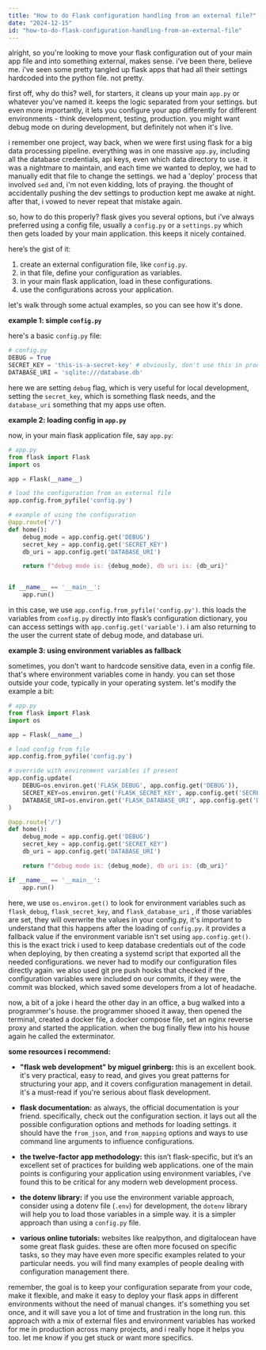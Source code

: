 ```yaml
---
title: "How to do Flask configuration handling from an external file?"
date: "2024-12-15"
id: "how-to-do-flask-configuration-handling-from-an-external-file"
---
```


alright, so you're looking to move your flask configuration out of your main app file and into something external, makes sense. i've been there, believe me. i've seen some pretty tangled up flask apps that had all their settings hardcoded into the python file. not pretty.

first off, why do this? well, for starters, it cleans up your main `app.py` or whatever you've named it. keeps the logic separated from your settings. but even more importantly, it lets you configure your app differently for different environments - think development, testing, production. you might want debug mode on during development, but definitely not when it's live.

i remember one project, way back, when we were first using flask for a big data processing pipeline. everything was in one massive `app.py`, including all the database credentials, api keys, even which data directory to use. it was a nightmare to maintain, and each time we wanted to deploy, we had to manually edit that file to change the settings. we had a 'deploy' process that involved `sed` and, i'm not even kidding, lots of praying. the thought of accidentally pushing the dev settings to production kept me awake at night. after that, i vowed to never repeat that mistake again.

so, how to do this properly? flask gives you several options, but i've always preferred using a config file, usually a `config.py` or a `settings.py` which then gets loaded by your main application. this keeps it nicely contained.

here’s the gist of it:

1. create an external configuration file, like `config.py`.
2. in that file, define your configuration as variables.
3. in your main flask application, load in these configurations.
4. use the configurations across your application.

let's walk through some actual examples, so you can see how it's done.

**example 1: simple `config.py`**

here's a basic `config.py` file:

```python
# config.py
DEBUG = True
SECRET_KEY = 'this-is-a-secret-key' # obviously, don't use this in production
DATABASE_URI = 'sqlite:///database.db'
```

here we are setting `debug` flag, which is very useful for local development, setting the `secret_key`, which is something flask needs, and the `database_uri` something that my apps use often.

**example 2: loading config in `app.py`**

now, in your main flask application file, say `app.py`:

```python
# app.py
from flask import Flask
import os

app = Flask(__name__)

# load the configuration from an external file
app.config.from_pyfile('config.py')

# example of using the configuration
@app.route('/')
def home():
    debug_mode = app.config.get('DEBUG')
    secret_key = app.config.get('SECRET_KEY')
    db_uri = app.config.get('DATABASE_URI')

    return f"debug mode is: {debug_mode}, db uri is: {db_uri}"


if __name__ == '__main__':
    app.run()

```

in this case, we use `app.config.from_pyfile('config.py')`. this loads the variables from `config.py` directly into flask’s configuration dictionary, you can access settings with `app.config.get('variable')`. i am also returning to the user the current state of debug mode, and database uri.

**example 3: using environment variables as fallback**

sometimes, you don't want to hardcode sensitive data, even in a config file. that's where environment variables come in handy. you can set those outside your code, typically in your operating system. let's modify the example a bit:

```python
# app.py
from flask import Flask
import os

app = Flask(__name__)

# load config from file
app.config.from_pyfile('config.py')

# override with environment variables if present
app.config.update(
    DEBUG=os.environ.get('FLASK_DEBUG', app.config.get('DEBUG')),
    SECRET_KEY=os.environ.get('FLASK_SECRET_KEY', app.config.get('SECRET_KEY')),
    DATABASE_URI=os.environ.get('FLASK_DATABASE_URI', app.config.get('DATABASE_URI'))
)

@app.route('/')
def home():
    debug_mode = app.config.get('DEBUG')
    secret_key = app.config.get('SECRET_KEY')
    db_uri = app.config.get('DATABASE_URI')

    return f"debug mode is: {debug_mode}, db uri is: {db_uri}"

if __name__ == '__main__':
    app.run()
```

here, we use `os.environ.get()` to look for environment variables such as `flask_debug`, `flask_secret_key`, and `flask_database_uri` , if those variables are set, they will overwrite the values in your config.py, it's important to understand that this happens after the loading of `config.py`. it provides a fallback value if the environment variable isn't set using `app.config.get()`. this is the exact trick i used to keep database credentials out of the code when deploying, by then creating a systemd script that exported all the needed configurations. we never had to modify our configuration files directly again. we also used git pre push hooks that checked if the configuration variables were included on our commits, if they were, the commit was blocked, which saved some developers from a lot of headache.

now, a bit of a joke i heard the other day in an office, a bug walked into a programmer's house. the programmer shooed it away, then opened the terminal, created a docker file, a docker compose file, set an nginx reverse proxy and started the application. when the bug finally flew into his house again he called the exterminator.

**some resources i recommend:**

*   **"flask web development" by miguel grinberg:** this is an excellent book. it's very practical, easy to read, and gives you great patterns for structuring your app, and it covers configuration management in detail. it's a must-read if you're serious about flask development.

*   **flask documentation:** as always, the official documentation is your friend. specifically, check out the configuration section. it lays out all the possible configuration options and methods for loading settings. it should have the `from_json`, and `from_mapping` options and ways to use command line arguments to influence configurations.

*   **the twelve-factor app methodology:** this isn’t flask-specific, but it’s an excellent set of practices for building web applications. one of the main points is configuring your application using environment variables, i've found this to be critical for any modern web development process.

*   **the dotenv library:** if you use the environment variable approach, consider using a dotenv file (`.env`) for development, the `dotenv` library will help you to load those variables in a simple way. it is a simpler approach than using a `config.py` file.

*   **various online tutorials:** websites like realpython, and digitalocean have some great flask guides. these are often more focused on specific tasks, so they may have even more specific examples related to your particular needs. you will find many examples of people dealing with configuration management there.

remember, the goal is to keep your configuration separate from your code, make it flexible, and make it easy to deploy your flask apps in different environments without the need of manual changes. it's something you set once, and it will save you a lot of time and frustration in the long run. this approach with a mix of external files and environment variables has worked for me in production across many projects, and i really hope it helps you too. let me know if you get stuck or want more specifics.
